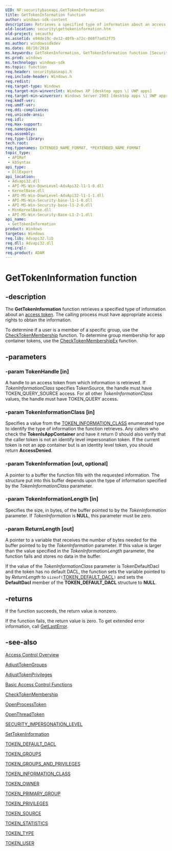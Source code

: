 ```yaml
---
UID: NF:securitybaseapi.GetTokenInformation
title: GetTokenInformation function
author: windows-sdk-content
description: Retrieves a specified type of information about an access token. The calling process must have appropriate access rights to obtain the information.
old-location: security\gettokeninformation.htm
old-project: secauthz
ms.assetid: e94de19c-de12-40fb-a72c-060f7ad12f75
ms.author: windowssdkdev
ms.date: 08/10/2018
ms.keywords: GetTokenInformation, GetTokenInformation function [Security], _win32_gettokeninformation, security.gettokeninformation, securitybaseapi/GetTokenInformation
ms.prod: windows
ms.technology: windows-sdk
ms.topic: function
req.header: securitybaseapi.h
req.include-header: Windows.h
req.redist: 
req.target-type: Windows
req.target-min-winverclnt: Windows XP [desktop apps \| UWP apps]
req.target-min-winversvr: Windows Server 2003 [desktop apps \| UWP apps]
req.kmdf-ver: 
req.umdf-ver: 
req.ddi-compliance: 
req.unicode-ansi: 
req.idl: 
req.max-support: 
req.namespace: 
req.assembly: 
req.type-library: 
tech.root: 
req.typenames: EXTENDED_NAME_FORMAT, *PEXTENDED_NAME_FORMAT
topic_type:
 - APIRef
 - kbSyntax
api_type:
 - DllExport
api_location:
 - Advapi32.dll
 - API-MS-Win-DownLevel-AdvApi32-l1-1-0.dll
 - KernelBase.dll
 - API-MS-Win-DownLevel-AdvApi32-l1-1-1.dll
 - API-MS-Win-Security-base-l1-1-0.dll
 - API-MS-Win-Security-base-l1-2-0.dll
 - MinKernelBase.dll
 - API-MS-Win-Security-Base-L1-2-1.dll
api_name:
 - GetTokenInformation
product: Windows
targetos: Windows
req.lib: Advapi32.lib
req.dll: Advapi32.dll
req.irql: 
req.product: ADAM
---
```


# GetTokenInformation function


## -description


The <b>GetTokenInformation</b> function retrieves a specified type of information about an <a href="https://msdn.microsoft.com/0baaa937-f635-4500-8dcd-9dbbd6f4cd02">access token</a>. The calling process must have appropriate access rights to obtain the information.

To determine if a user is a member of a specific group, use the 
<a href="https://msdn.microsoft.com/c254a167-c4e7-4b84-9be3-6862761309f8">CheckTokenMembership</a> function. To determine group membership for app container tokens, use the <a href="https://msdn.microsoft.com/0420FC77-8035-42A5-8907-83D0CE53FB64">CheckTokenMembershipEx</a> function.


## -parameters




### -param TokenHandle [in]

A handle to an access token from which information is retrieved. If <i>TokenInformationClass</i> specifies TokenSource, the handle must have TOKEN_QUERY_SOURCE access. For all other <i>TokenInformationClass</i> values, the handle must have TOKEN_QUERY access.


### -param TokenInformationClass [in]

Specifies a value from the 
<a href="https://msdn.microsoft.com/cb606665-1266-4e71-a145-9b04bf157cdc">TOKEN_INFORMATION_CLASS</a> enumerated type to identify the type of information the function retrieves. Any callers who check the <b>TokenIsAppContainer</b> and have it return 0 should also verify that the caller token is not an identify level impersonation token. If the current token is not an app container but is an identity level token, you should return <b>AccessDenied</b>.


### -param TokenInformation [out, optional]

A pointer to a buffer the function fills with the requested information. The structure put into this buffer depends upon the type of information specified by the <i>TokenInformationClass</i> parameter.


### -param TokenInformationLength [in]

Specifies the size, in bytes, of the buffer pointed to by the <i>TokenInformation</i> parameter. If <i>TokenInformation</i> is <b>NULL</b>, this parameter must be zero.


### -param ReturnLength [out]

A pointer to a variable that receives the number of bytes needed for the buffer pointed to by the <i>TokenInformation</i> parameter. If this value is larger than the value specified in the <i>TokenInformationLength</i> parameter, the function fails and stores no data in the buffer.

If the value of the <i>TokenInformationClass</i> parameter is TokenDefaultDacl and the token has no default DACL, the function sets the variable pointed to by <i>ReturnLength</i> to <code>sizeof(</code><a href="https://msdn.microsoft.com/29fb738f-1ecd-4b72-9aea-64698cd74c12">TOKEN_DEFAULT_DACL</a><code>)</code> and sets the <b>DefaultDacl</b> member of the <b>TOKEN_DEFAULT_DACL</b> structure to <b>NULL</b>.


## -returns



If the function succeeds, the return value is nonzero.

If the function fails, the return value is zero. To get extended error information, call 
<a href="https://msdn.microsoft.com/d852e148-985c-416f-a5a7-27b6914b45d4">GetLastError</a>.




## -see-also




<a href="https://msdn.microsoft.com/d9ce4ec5-5c09-4b33-93a1-39638a925986">Access Control Overview</a>



<a href="https://msdn.microsoft.com/839c4b58-4c61-4f72-8337-1e3dfa267ee5">AdjustTokenGroups</a>



<a href="https://msdn.microsoft.com/8e3f70cd-814e-4aab-8f48-0ca482beef2e">AdjustTokenPrivileges</a>



<a href="authorization_functions.htm">Basic Access Control Functions</a>



<a href="https://msdn.microsoft.com/c254a167-c4e7-4b84-9be3-6862761309f8">CheckTokenMembership</a>



<a href="https://msdn.microsoft.com/1e760ad8-7e46-4748-8c45-36ad8efe936a">OpenProcessToken</a>



<a href="https://msdn.microsoft.com/5003f0c4-41e9-4a14-b6a9-4f259c4af08b">OpenThreadToken</a>



<a href="https://msdn.microsoft.com/a75ad777-c88e-4899-be50-0118c113a600">SECURITY_IMPERSONATION_LEVEL</a>



<a href="https://msdn.microsoft.com/cdb8af74-540d-4059-ac64-6243f6aabaa6">SetTokenInformation</a>



<a href="https://msdn.microsoft.com/29fb738f-1ecd-4b72-9aea-64698cd74c12">TOKEN_DEFAULT_DACL</a>



<a href="https://msdn.microsoft.com/387dd7f8-4177-40fa-b5fd-bb4b371a0e64">TOKEN_GROUPS</a>



<a href="https://msdn.microsoft.com/085ccd0a-d6c2-48ca-ad2a-933f22831b14">TOKEN_GROUPS_AND_PRIVILEGES</a>



<a href="https://msdn.microsoft.com/cb606665-1266-4e71-a145-9b04bf157cdc">TOKEN_INFORMATION_CLASS</a>



<a href="https://msdn.microsoft.com/85617d56-ad46-40a3-a335-121f3c8edcc3">TOKEN_OWNER</a>



<a href="https://msdn.microsoft.com/d23ebe6c-36a3-434a-a0fa-fcdf50dd19a0">TOKEN_PRIMARY_GROUP</a>



<a href="https://msdn.microsoft.com/c9016511-740f-44f3-92ed-17cc518c6612">TOKEN_PRIVILEGES</a>



<a href="https://msdn.microsoft.com/9c533327-e4a0-4852-828c-622d190b7d1e">TOKEN_SOURCE</a>



<a href="https://msdn.microsoft.com/7fcc4a46-1bac-49c1-a239-b466d3bf31d9">TOKEN_STATISTICS</a>



<a href="https://msdn.microsoft.com/51b6717e-3fda-4af4-8995-4ac571eae2fd">TOKEN_TYPE</a>



<a href="https://msdn.microsoft.com/5dd8172d-7b1a-4cc0-b667-5fe91d278393">TOKEN_USER</a>
 

 


